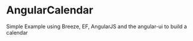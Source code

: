 AngularCalendar
===============

Simple Example using Breeze, EF, AngularJS and the angular-ui to build a calendar